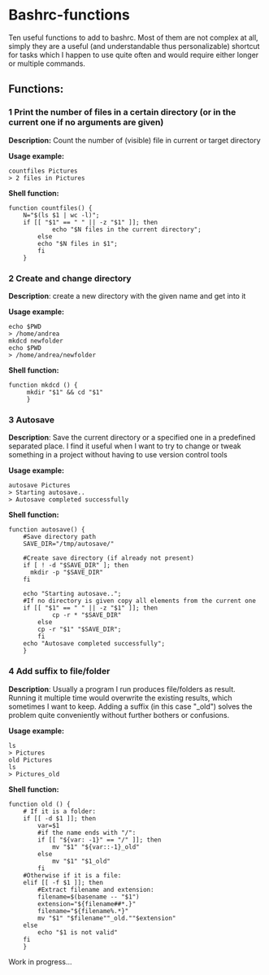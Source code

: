 # Bashrc-functions
Ten useful functions to add to bashrc. Most of them are not complex at all, simply they are a useful (and understandable thus personalizable) shortcut for tasks which I happen to use quite often and would require either longer or multiple commands.

## Functions:
### 1 Print the number of files in a certain directory (or in the current one if no arguments are given)
**Description:** Count the number of (visible) file in current or target directory

**Usage example:** 
```
countfiles Pictures
> 2 files in Pictures
```
**Shell function:**
```
function countfiles() { 
    N="$(ls $1 | wc -l)"; 
    if [[ "$1" == " " || -z "$1" ]]; then 
            echo "$N files in the current directory";
        else
	    echo "$N files in $1";
        fi
    }
```
### 2 Create and change directory
**Description**: create a new directory with the given name and get into it

**Usage example:**
```
echo $PWD
> /home/andrea
mkdcd newfolder
echo $PWD
> /home/andrea/newfolder
```
**Shell function:**
```
function mkdcd () {
     mkdir "$1" && cd "$1"
     }
```

### 3 Autosave 
**Description**: Save the current directory or a specified one in a predefined separated place. I find it useful when I want to try to change or tweak something in a project without having to use version control tools

**Usage example:**
```
autosave Pictures
> Starting autosave..
> Autosave completed successfully
```
**Shell function:**
```
function autosave() { 
    #Save directory path
    SAVE_DIR="/tmp/autosave/"

    #Create save directory (if already not present)
    if [ ! -d "$SAVE_DIR" ]; then
      mkdir -p "$SAVE_DIR"
    fi

    echo "Starting autosave..";
    #If no directory is given copy all elements from the current one
    if [[ "$1" == " " || -z "$1" ]]; then 
            cp -r * "$SAVE_DIR"
        else
	    cp -r "$1" "$SAVE_DIR";
        fi
    echo "Autosave completed successfully";
    } 
```

### 4 Add suffix to file/folder
**Description**: Usually a program I run produces file/folders as result. Running it multiple time would overwrite the existing results, which sometimes I want to keep. Adding a suffix (in this case "_old") solves the problem quite conveniently without further bothers or confusions.

**Usage example:** 
```
ls
> Pictures
old Pictures
ls
> Pictures_old
```
**Shell function:**
```
function old () {
    # If it is a folder:
    if [[ -d $1 ]]; then
        var=$1
        #if the name ends with "/":
        if [[ "${var: -1}" == "/" ]]; then
            mv "$1" "${var::-1}_old"
        else
            mv "$1" "$1_old"
        fi
    #Otherwise if it is a file:
    elif [[ -f $1 ]]; then
        #Extract filename and extension:
        filename=$(basename -- "$1")
        extension="${filename##*.}"
        filename="${filename%.*}"
        mv "$1" "$filename""_old.""$extension"
    else
        echo "$1 is not valid"
    fi
    }
```






Work in progress...

